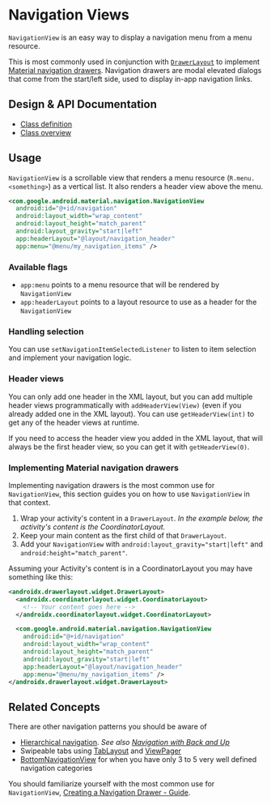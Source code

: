 <!--docs:
title: "Navigation Views"
layout: detail
section: components
excerpt: "A scrollable view that renders a menu resource as a vertical list."
iconId: side_navigation
path: /catalog/navigation-view/
-->

# Navigation Views

`NavigationView` is an easy way to display a navigation menu from a menu
resource.

This is most commonly used in conjunction with
[`DrawerLayout`](https://developer.android.com/reference/android/support/v4/widget/DrawerLayout.html)
to implement [Material navigation
drawers](https://material.io/go/design-navigation-drawer).
Navigation drawers are modal elevated dialogs that come from the start/left
side, used to display in-app navigation links.

## Design & API Documentation

-   [Class
    definition](https://github.com/material-components/material-components-android/tree/master/lib/java/com/google/android/material/navigation/NavigationView.java)
-   [Class
    overview](https://developer.android.com/reference/com/google/android/material/navigation/NavigationView)

## Usage

`NavigationView` is a scrollable view that renders a menu resource
(`R.menu.<something>`) as a vertical list. It also renders a header view above
the menu.

```xml
<com.google.android.material.navigation.NavigationView
  android:id="@+id/navigation"
  android:layout_width="wrap_content"
  android:layout_height="match_parent"
  android:layout_gravity="start|left"
  app:headerLayout="@layout/navigation_header"
  app:menu="@menu/my_navigation_items" />
```

### Available flags

*   `app:menu` points to a menu resource that will be rendered by
    `NavigationView`
*   `app:headerLayout` points to a layout resource to use as a header for the
    `NavigationView`

### Handling selection

You can use `setNavigationItemSelectedListener` to listen to item selection and
implement your navigation logic.

### Header views

You can only add one header in the XML layout, but you can add multiple header
views programmatically with `addHeaderView(View)` (even if you already added one
in the XML layout). You can use `getHeaderView(int)` to get any of the header
views at runtime.

If you need to access the header view you added in the XML layout, that will
always be the first header view, so you can get it with `getHeaderView(0)`.

### Implementing Material navigation drawers

Implementing navigation drawers is the most common use for `NavigationView`,
this section guides you on how to use `NavigationView` in that context.

1.  Wrap your activity's content in a `DrawerLayout`. *In the example below, the
    activity's content is the CoordinatorLayout.*
2.  Keep your main content as the first child of that `DrawerLayout`.
3.  Add your `NavigationView` with `android:layout_gravity="start|left"` and
    `android:height="match_parent"`.

Assuming your Activity's content is in a CoordinatorLayout you may have
something like this:

```xml
<androidx.drawerlayout.widget.DrawerLayout>
  <androidx.coordinatorlayout.widget.CoordinatorLayout>
    <!-- Your content goes here -->
  </androidx.coordinatorlayout.widget.CoordinatorLayout>

  <com.google.android.material.navigation.NavigationView
    android:id="@+id/navigation"
    android:layout_width="wrap_content"
    android:layout_height="match_parent"
    android:layout_gravity="start|left"
    app:headerLayout="@layout/navigation_header"
    app:menu="@menu/my_navigation_items" />
</androidx.drawerlayout.widget.DrawerLayout>
```

## Related Concepts

There are other navigation patterns you should be aware of

-   [Hierarchical navigation](https://developer.android.com/training/implementing-navigation/index.html).
    *See also
    [Navigation with Back and Up](https://developer.android.com/design/patterns/navigation.html)*
-   Swipeable tabs using [TabLayout](Tabs.md) and
    [ViewPager](https://developer.android.com/reference/android/support/v4/view/ViewPager.html)
-   [BottomNavigationView](BottomNavigation.md) for when you have only 3 to 5
    very well defined navigation categories

You should familiarize yourself with the most common use for `NavigationView`,
[Creating a Navigation Drawer - Guide](https://developer.android.com/training/implementing-navigation/nav-drawer.html).
